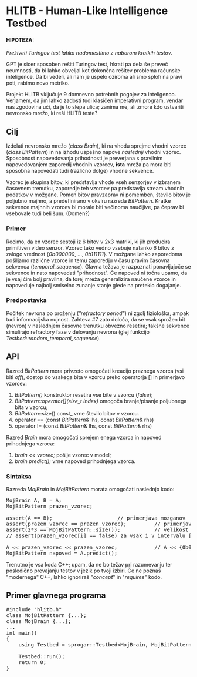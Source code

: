 # HLITB - Human-Like Intelligence Testbed

#### HIPOTEZA:
  _Preživeti Turingov test lahko nadomestimo z naborom kratkih testov._

GPT je sicer sposoben rešiti Turingov test, hkrati pa dela še preveč neumnosti, da bi lahko obveljal kot dokončna rešitev problema računske inteligence. Da bi vedeli, ali nam je uspelo oziroma ali smo sploh na pravi poti, rabimo novo metriko. 

Projekt HLITB vključuje 9 domnevno potrebnih pogojev za inteligenco. Verjamem, da jim lahko zadosti tudi klasičen imperativni program, vendar nas zgodovina uči, da je to slepa ulica; zanima me, ali zmore kdo ustvariti nevronsko mrežo, ki reši HLITB teste?


## Cilj
Izdelati nevronsko mrežo (_class Brain_), ki na vhodu sprejme vhodni vzorec (_class BitPattern_) in na izhodu uspešno napove *naslednji* vhodni vzorec. Sposobnost napovedovanja prihodnosti je preverjana s pravilnim napovedovanjem zaporedij vhodnih vzorcev, **ista** mreža pa mora biti sposobna napovedati tudi (različno dolge) vhodne sekvence. 

Vzorec je skupina bitov, ki predstavlja vhode vseh senzorjev v izbranem časovnem trenutku, zaporedje teh vzorcev pa predstavlja stream vhodnih podatkov v možgane. Pomen bitov pravzaprav ni pomemben, število bitov je poljubno majhno, a predefinirano v okviru razreda _BitPattern_. Kratke sekvence majhnih vzorcev bi morale biti večinoma naučljive, pa čeprav bi vsebovale tudi beli šum. (Domen?)

### Primer
Recimo, da en vzorec sestoji iz 6 bitov v 2x3 matriki, ki jih producira primitiven video senzor. Vzorec tako vedno vsebuje natanko 6 bitov z zalogo vrednost {_0b000000_, ..., _0b111111_}. V možgane lahko zaporedoma pošiljamo različne vzorce in temu zaporedju v času pravim časovna sekvenca (_temporal_sequence_). Glavna težava je razpoznati ponavljajoče se sekvence in nato napovedati "prihodnost". Če napoved ni točna upamo, da je vsaj čim bolj pravilna, da torej mreža generalizira naučene vzorce in napoveduje najbolj smiselno zunanje stanje glede na preteklo dogajanje.

### Predpostavka
Počitek nevrona po proženju (_"refractory period"_) ni zgolj fiziološka, ampak tudi informacijska nujnost. Zahteva #7 zato določa, da se vsak sprožen bit (nevron) v naslednjem časovne trenutku obvezno resetira; takšne sekvence simulirajo refractory faze v delovanju nevrona (glej funkcijo _Testbed::random_temporal_sequence_).

## API
Razred _BitPattern_ mora privzeto omogočati kreacijo praznega vzorca (vsi biti _off_), dostop do vsakega bita v vzorcu preko operatorja [] in primerjavo vzorcev:
1. _BitPattern()_ konstruktor resetira vse bite v vzorcu (_false_);
2. _BitPattern::operator[](size_t index)_ omogoča branje/pisanje poljubnega bita v vzorcu;
3. _BitPattern_::size() const_ vrne število bitov v vzorcu.
4. operator == (const _BitPattern_& lhs, const _BitPattern_& rhs)
5. operator != (const _BitPattern_& lhs, const _BitPattern_& rhs)

Razred _Brain_ mora omogočati sprejem enega vzorca in napoved prihodnjega vzroca:
1. _brain << vzorec;_ pošlje vzorec v model;
2. _brain.predict();_ vrne napoved prihodnjega vzorca.




### Sintaksa

Razreda _MojBrain_ in _MojBitPattern_ morata omogočati naslednjo kodo:
<pre>
MojBrain A, B = A;
MojBitPattern prazen_vzorec;
	
assert(A == B);						// primerjava mozganov
assert(prazen_vzorec == prazen_vzorec);			// primerjava bitnih vzorcev
assert(2*3 == MojBitPattern::size());			// velikost vzorca v primeru video 2x3
// assert(prazen_vzorec[i] == false) za vsak i v intervalu [0: MojBitPattern::size()-1];

A << prazen_vzorec << prazen_vzorec;			// A << {0b000000} << {0b000000};
MojBitPattern napoved = A.predict();
</pre>

Trenutno je vsa koda C++; upam, da ne bo težav pri razumevanju ter posledično prevajanju testov v jezik po tvoji izbiri. Če ne poznaš "modernega" C++, lahko ignoriraš "_concept_" in "_requires_" kodo.


## Primer glavnega programa

<pre>
#include "hlitb.h"
class MojBitPattern {...};
class MojBrain {...};
...
int main()
{
	using Testbed = sprogar::Testbed&lt;MojBrain, MojBitPattern, 500/*SimulatedInfinity*/&gt;;
	
	Testbed::run();
	return 0;
}
</pre>


